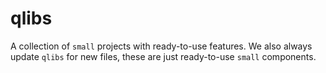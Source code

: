 # qlibs

A collection of `small` projects with ready-to-use features. We also always update `qlibs` for new files, these are just ready-to-use `small` components.
